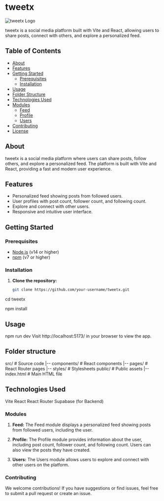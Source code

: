 # tweetx

![tweetx Logo](./public/logo.png)

tweetx is a social media platform built with Vite and React, allowing users to share posts, connect with others, and explore a personalized feed.

## Table of Contents

- [About](#about)
- [Features](#features)
- [Getting Started](#getting-started)
  - [Prerequisites](#prerequisites)
  - [Installation](#installation)
- [Usage](#usage)
- [Folder Structure](#folder-structure)
- [Technologies Used](#technologies-used)
- [Modules](#modules)
  - [Feed](#feed)
  - [Profile](#profile)
  - [Users](#users)
- [Contributing](#contributing)
- [License](#license)

## About

tweetx is a social media platform where users can share posts, follow others, and explore a personalized feed. The platform is built with Vite and React, providing a fast and modern user experience.

## Features

- Personalized feed showing posts from followed users.
- User profiles with post count, follower count, and following count.
- Explore and connect with other users.
- Responsive and intuitive user interface.

## Getting Started

### Prerequisites

- [Node.js](https://nodejs.org/) (v14 or higher)
- [npm](https://www.npmjs.com/) (v7 or higher)

### Installation

1. **Clone the repository:**

   ```bash
   git clone https://github.com/your-username/tweetx.git

cd tweetx

npm install


## Usage

npm run dev
Visit http://localhost:5173/ in your browser to view the app.



## Folder structure


src/                # Source code
|-- components/     # React components
|-- pages/          # React Router pages
|-- styles/         # Stylesheets
public/             # Public assets
|-- index.html      # Main HTML file


## Technologies Used

Vite
React
React Router
Supabase (for Backend)

### Modules

1. **Feed:**
The Feed module displays a personalized feed showing posts from followed users, including the user.

2. **Profile:**
The Profile module provides information about the user, including post count, follower count, and following count. Users can also view the posts they have created.

3. **Users:**
The Users module allows users to explore and connect with other users on the platform.


### Contributing
We welcome contributions! If you have suggestions or find issues, feel free to submit a pull request or create an issue.